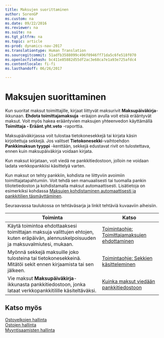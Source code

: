 ```yaml
---
title: Maksujen suorittaminen
author: SorenGP
ms.custom: na
ms.date: 09/22/2016
ms.reviewer: na
ms.suite: na
ms.tgt_pltfrm: na
ms.topic: article
ms-prod: dynamics-nav-2017
ms.translationtype: Human Translation
ms.sourcegitcommit: 51adfb3588099c496f0946ff71da5c6fe518f070
ms.openlocfilehash: bc411e85882d55df2ac3e68ca7e1a93e725afdc4
ms.contentlocale: fi-fi
ms.lasthandoff: 06/26/2017

---
```


# <a name="make-payments"></a>Maksujen suorittaminen
Kun suoritat maksut toimittajille, kirjaat liittyvät maksurivit **Maksupäiväkirja**-ikkunaan. **Ehdota toimittajamaksuja** -eräajon avulla voit etsiä erääntyvät maksut. Voit myös hakea erääntyvien maksujen yhteenvedon käyttämällä **Toimittaja - Eräänt.yht.veto** -raporttia.

Maksupäiväkirjassa voit tulostaa tietokonesekkejä tai kirjata käsin kirjoitettuja sekkejä. Jos valitset **Tietokonesekki**-vaihtoehdon **Pankkimaksun tyyppi** -kenttään, sekkejä edustavat rivit on tulostettava, ennen kuin maksupäiväkirja voidaan kirjata.

Kun maksut kirjataan, voit viedä ne pankkitiedostoon, jolloin ne voidaan ladata verkkopankkiisi käsittelyä varten.

Kun maksut on tehty pankkiin, kohdista ne liittyviin avoimiin toimittajatapahtumiin. Voit tehdä sen manuaalisesti tai tuomalla pankin tiliotetiedoston ja kohdistamalla maksut automaattisesti. Lisätietoja on esimerkiksi kohdassa [Maksujen kohdistaminen automaattisesti ja pankkitilien täsmäyttäminen](receivables-apply-payments-auto-reconcile-bank-accounts.md).

Seuraavassa taulukossa on tehtäväsarja ja linkit tehtäviä kuvaaviin aiheisiin.

|Toiminta |Katso |
|---|----|
|Käytä toimintoa ehdottaaksesi toimittajan maksuja valittujen ehtojen, kuten eräpäivän, alennuskelpoisuuden ja maksuvalmiutesi, mukaan.|[Toimintaohje: Toimittajamaksujen ehdottaminen](payables-how-suggest-vendor-payments.md)|
|Myönnä sekkejä maksuille joko tulosteina tai tietokonesekkeinä. Mitätöi sekit ennen kirjaamista tai sen jälkeen.|[Toimintaohje: Sekkien käsitteleminen](payables-how-work-checks.md)|
|Vie maksut **Maksupäiväkirja**-ikkunasta pankkitiedostoon, jonka lataat verkkopankkitilille käsiteltäväksi.|[Kuinka maksut viedään pankkitiedostoon](payables-how-export-payments-bank-file.md)|

## <a name="see-also"></a>Katso myös
[Ostovelkojen hallinta](payables-manage-payables.md)  
[Ostojen hallinta](purchasing-manage-purchasing.md)  
[Myyntisaamisten hallinta](receivables-manage-receivables.md)

